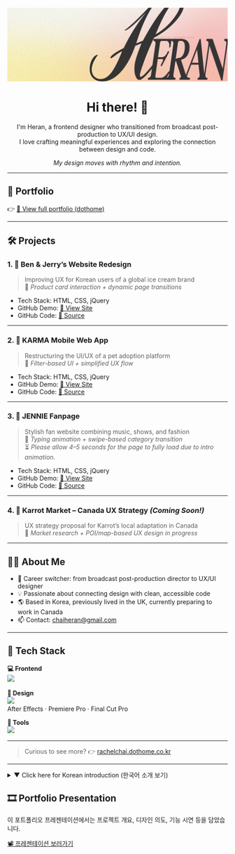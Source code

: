 <p align="center">
   <img src="https://github.com/rachel0919/portfolio/blob/main/asset/profileImgGithub_wide.png?raw=true" width="600" alt="Heran logo">
</p>

<h1 align="center">Hi there! 👋</h1>
<p align="center">
I'm Heran, a frontend designer who transitioned from broadcast post-production to UX/UI design.<br>
I love crafting meaningful experiences and exploring the connection between design and code.
</p>

<p align="center"><em>My design moves with rhythm and intention.</em></p>

---

## 🔗 Portfolio

👉 [📂 View full portfolio (dothome)](http://rachelchai.dothome.co.kr/)

---

## 🛠️ Projects

### 1. 📌 **Ben & Jerry’s Website Redesign**  
> Improving UX for Korean users of a global ice cream brand  
📌 *Product card interaction + dynamic page transitions*

- Tech Stack: HTML, CSS, jQuery  
- GitHub Demo: [🔗 View Site](https://rachel0919.github.io/study310/project002/index.html)  
- GitHub Code: [🔗 Source](https://github.com/rachel0919/study310/blob/main/project002/index.html)

---

### 2. 📌 **KARMA Mobile Web App**  
> Restructuring the UI/UX of a pet adoption platform  
📌 *Filter-based UI + simplified UX flow*

- Tech Stack: HTML, CSS, jQuery  
- GitHub Demo: [🔗 View Site](https://rachel0919.github.io/study310/project001/index.html)  
- GitHub Code: [🔗 Source](https://github.com/rachel0919/study310/blob/main/project001/index.html)

---

### 3. 📌 **JENNIE Fanpage**  
> Stylish fan website combining music, shows, and fashion  
📌 *Typing animation + swipe-based category transition*  
⏳ *Please allow 4–5 seconds for the page to fully load due to intro animation.*
- Tech Stack: HTML, CSS, jQuery  
- GitHub Demo: [🔗 View Site](https://rachel0919.github.io/study310/project_003_Jennie/index.html)  
- GitHub Code: [🔗 Source](https://github.com/rachel0919/study310/blob/main/project_003_Jennie/index.html)

---

### 4. 🧡 **Karrot Market – Canada UX Strategy** *(Coming Soon!)*  
> UX strategy proposal for Karrot’s local adaptation in Canada  
📌 *Market research + POI/map-based UX design in progress*

---

## 👩‍💻 About Me

- 🔄 Career switcher: from broadcast post-production director to UX/UI designer  
- 💡 Passionate about connecting design with clean, accessible code  
- 🌎 Based in Korea, previously lived in the UK, currently preparing to work in Canada
- 📫 Contact: chaiheran@gmail.com

---

## 🧰 Tech Stack

**💻 Frontend**  
<img src="https://skillicons.dev/icons?i=html,css,js,jquery" />

**🎨 Design**  
<img src="https://skillicons.dev/icons?i=figma,ps" />  
After Effects · Premiere Pro · Final Cut Pro

**🔧 Tools**  
<img src="https://skillicons.dev/icons?i=github,vscode" />

---

> Curious to see more? 👉 [rachelchai.dothome.co.kr](http://rachelchai.dothome.co.kr/)

---

<details>
<summary>▼ Click here for Korean introduction (한국어 소개 보기)</summary>

<br/>

**방송 후반작업 디렉터에서 UX/UI 디자이너로 전향한 프론트엔드 디자이너 Heran입니다.**  
사용자에게 의미 있는 경험을 만드는 걸 좋아하고,  
디자인과 코드를 잇는 연결점을 고민하며 작업합니다.

- 🔄 커리어 전환: 방송 후반작업 디렉터 → UX/UI 디자이너  
- 💡 디자인과 퍼블리싱의 연결고리를 고민합니다.  
- 🌎 한국에서 영국을 거쳐, 현재 캐나다 취업을 준비 중  
- 📫 이메일: chaiheran@gmail.com

</details>

## 🎞️ Portfolio Presentation

이 포트폴리오 프레젠테이션에서는 프로젝트 개요, 디자인 의도, 기능 시연 등을 담았습니다.

[📽️ 프레젠테이션 보러가기](https://www.figma.com/proto/BUTWsZVP6FZRUdtRnn0wdv/presentation?node-id=0-1&t=vucb7FeQ6zMyptqp-1)
